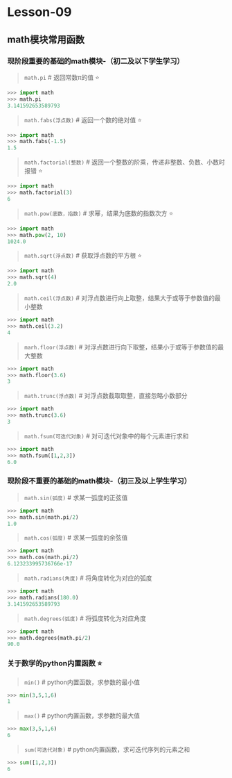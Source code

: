 # **Lesson-09**

## **math模块常用函数**

### **现阶段重要的基础的math模块-（初二及以下学生学习）**

> `math.pi` # 返回常数π的值 ⭐

```python
>>> import math
>>> math.pi
3.141592653589793
```

> `math.fabs(浮点数)` # 返回一个数的绝对值 ⭐

```python
>>> import math
>>> math.fabs(-1.5)
1.5
```

> `math.factorial(整数)` # 返回一个整数的阶乘，传递非整数、负数、小数时报错 ⭐

```python
>>> import math
>>> math.factorial(3)
6
```

> `math.pow(底数，指数)` # 求幂，结果为底数的指数次方 ⭐

```python
>>> import math
>>> math.pow(2, 10)
1024.0
```

> `math.sqrt(浮点数)` # 获取浮点数的平方根 ⭐

```python
>>> import math
>>> math.sqrt(4)
2.0
```

> `math.ceil(浮点数)` # 对浮点数进行向上取整，结果大于或等于参数值的最小整数

```python
>>> import math
>>> math.ceil(3.2)
4
```

> `marh.floor(浮点数)` # 对浮点数进行向下取整，结果小于或等于参数值的最大整数

```python
>>> import math
>>> math.floor(3.6)
3
```

> `math.trunc(浮点数)` # 对浮点数截取取整，直接忽略小数部分

```python
>>> import math
>>> math.trunc(3.6)
3
```

> `math.fsum(可迭代对象)` # 对可迭代对象中的每个元素进行求和

```python
>>> import math
>>> math.fsum([1,2,3])
6.0
```

### **现阶段不重要的基础的math模块-（初三及以上学生学习）**

> `math.sin(弧度)` # 求某一弧度的正弦值

```python
>>> import math
>>> math.sin(math.pi/2)
1.0
```

> `math.cos(弧度)` # 求某一弧度的余弦值

```python
>>> import math
>>> math.cos(math.pi/2)
6.123233995736766e-17
```

> `math.radians(角度)` # 将角度转化为对应的弧度

```python
>>> import math
>>> math.radians(180.0)
3.141592653589793
```

> `math.degrees(弧度)` # 将弧度转化为对应角度

```python
>>> import math
>>> math.degrees(math.pi/2)
90.0
```

### **关于数学的python内置函数** ⭐

> `min()` # python内置函数，求参数的最小值

```python
>>> min(3,5,1,6)
1
```

> `max()` # python内置函数，求参数的最大值

```python
>>> max(3,5,1,6)
6
```

> `sum(可迭代对象)` # python内置函数，求可迭代序列的元素之和

```python
>>> sum([1,2,3])
6
```